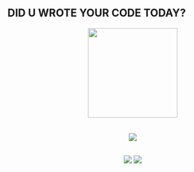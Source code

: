 ##  DID U WROTE YOUR CODE TODAY? 


<div align="center">  
  <img height="180em" src="https://github-readme-stats.vercel.app/api?username=anchaapedro&show_icons=true&theme=swift&include_all_commits=true&count_private=true"/> <br><br>
  <p align="center">
  <a href="https://skillicons.dev">
    <img src="https://skillicons.dev/icons?i=javascript,vue,css,tailwind,sass,gitlab,git" />
  </a>
</p>
</div>
        
 </div>

      
  
</div>
 
## 
 
<div align='center'>
  <a href = "mailto:anchaapedro@gmail.com"><img src="https://img.shields.io/badge/Gmail-D14836?style=for-the-badge&logo=gmail&logoColor=white" target="_blank"></a>
  <a href="https://www.linkedin.com/in/anchapedro/" target="_blank"><img src="https://img.shields.io/badge/-LinkedIn-%230077B5?style=for-the-badge&logo=linkedin&logoColor=white" target="_blank"></a>   
</div>

  
